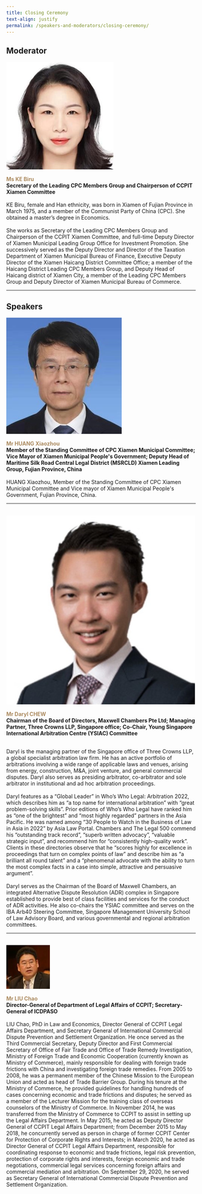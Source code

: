 ```yaml
---
title: Closing Ceremony
text-align: justify
permalink: /speakers-and-moderators/closing-ceremony/
---
```

<style> 
.content img {
  max-width: 200px;
  margin-left: 0;
}

.speaker-name {
  color: #AC8B60;
}
</style>

## Moderator
<div class="sgds-container">
  <div class="row is-desktop">
    <div class="col is-10-mobile is-10-tablet is-3-desktop is-3-widescreen is-3-fullhd">
    <img src="/images/speakers-closing-ke biru.jpg" alt="Ms Ke Biru"> 
    </div>
    <div class="col">
      <p>
      <b class="speaker-name">Ms KE Biru</b><br>
   <b>Secretary of the Leading CPC Members Group and Chairperson of CCPIT Xiamen Committee<br> <br></b>
KE Biru, female and Han ethnicity, was born in Xiamen of Fujian Province in March 1975, and a member of the Communist Party of China (CPC). She obtained a master’s degree in Economics. <br><br>
She works as Secretary of the Leading CPC Members Group and Chairperson of the CCPIT Xiamen Committee, and full-time Deputy Director of Xiamen Municipal Leading Group Office for Investment Promotion. She successively served as the Deputy Director and Director of the Taxation Department of Xiamen Municipal Bureau of Finance, Executive Deputy Director of the Xiamen Haicang District Committee Office; a member of the Haicang District Leading CPC Members Group, and Deputy Head of Haicang district of Xiamen City, a member of the Leading CPC Members Group and Deputy Director of Xiamen Municipal Bureau of Commerce.
      </p>
   </div>
  </div> 
</div>
<hr>

## Speakers
<div class="sgds-container">
  <div class="row is-desktop">
    <div class="col is-10-mobile is-10-tablet is-3-desktop is-3-widescreen is-3-fullhd">
    <img src="/images/speakers-closing-huang xiaozhou.jpg" alt="Photo of Huang Xiaozhou"> 
    </div>
    <div class="col">
      <p>
      <b class="speaker-name">Mr HUANG Xiaozhou</b><br>
       <b>Member of the Standing Committee of CPC Xiamen Municipal Committee; Vice Mayor of Xiamen Municipal People's Government; Deputy Head of Maritime Silk Road Central Legal District (MSRCLD) Xiamen Leading Group, Fujian Province, China<br> <br></b>
HUANG Xiaozhou, Member of the Standing Committee of CPC Xiamen Municipal Committee and Vice mayor of Xiamen Municipal People's Government, Fujian Province, China.
      </p>
   </div>
  </div> 
<hr>
<br>
  <div class="row is-desktop">
    <div class="col is-10-mobile is-10-tablet is-3-desktop is-3-widescreen is-3-fullhd">
    <img src="/images/speakers-closing remarks-Daryl Chew3.jpg" alt="Photo of Mr Daryl Chew"> 
    </div>
    <div class="col">
    <p>
    <b class="speaker-name">Mr Daryl CHEW </b> <br>
    <b>Chairman of the Board of Directors, Maxwell Chambers Pte Ltd; Managing Partner, Three Crowns LLP, Singapore office; Co-Chair, Young Singapore International Arbitration Centre (YSIAC) Committee <br> <br> </b>
      
Daryl is the managing partner of the Singapore office of Three Crowns LLP, a global specialist arbitration law firm. He has an active portfolio of arbitrations involving a wide range of applicable laws and venues, arising from energy, construction, M&A, joint venture, and general commercial disputes. Daryl also serves as presiding arbitrator, co-arbitrator and sole arbitrator in institutional and ad hoc arbitration proceedings.<br><br>
      Daryl features as a “Global Leader” in Who’s Who Legal: Arbitration 2022, which describes him as “a top name for international arbitration” with “great problem-solving skills”. Prior editions of Who’s Who Legal have ranked him as “one of the brightest” and “most highly regarded” partners in the Asia Pacific. He was named among “30 People to Watch in the Business of Law in Asia in 2022” by Asia Law Portal. Chambers and The Legal 500 commend his “outstanding track record”, “superb written advocacy”, “valuable strategic input”, and recommend him for “consistently high-quality work”. Clients in these directories observe that he “scores highly for excellence in proceedings that turn on complex points of law” and describe him as “a brilliant all round talent” and a “phenomenal advocate with the ability to turn the most complex facts in a case into simple, attractive and persuasive argument”.<br><br>
      Daryl serves as the Chairman of the Board of Maxwell Chambers, an integrated Alternative Dispute Resolution (ADR) complex in Singapore established to provide best of class facilities and services for the conduct of ADR activities. He also co-chairs the YSIAC committee and serves on the IBA Arb40 Steering Committee, Singapore Management University School of Law Advisory Board, and various governmental and regional arbitration committees.
</p>
    </div>
  </div>
<hr>
<br>
  <div class="row is-desktop">
    <div class="col is-10-mobile is-10-tablet is-3-desktop is-3-widescreen is-3-fullhd">
    <img src="/images/speakers-closing-liu chao.jpg" alt="Photo of Mr Liu Chao"> 
    </div>
    <div class="col">
    <p>
    <b class="speaker-name">Mr LIU Chao</b> <br>
    <b>Director-General of Department of Legal Affairs of CCPIT; Secretary-General of ICDPASO<br> <br> </b>
LIU Chao, PhD in Law and Economics, Director General of CCPIT Legal Affairs Department, and Secretary General of International Commercial Dispute Prevention and Settlement Organization. He once served as the Third Commercial Secretary, Deputy Director and First Commercial Secretary of Office of Fair Trade and Office of Trade Remedy Investigation, Ministry of Foreign Trade and Economic Cooperation (currently known as Ministry of Commerce), mainly responsible for dealing with foreign trade frictions with China and investigating foreign trade remedies. From 2005 to 2008, he was a permanent member of the Chinese Mission to the European Union and acted as head of Trade Barrier Group. During his tenure at the Ministry of Commerce, he provided guidelines for handling hundreds of cases concerning economic and trade frictions and disputes; he served as a member of the Lecturer Mission for the training class of overseas counselors of the Ministry of Commerce. In November 2014, he was transferred from the Ministry of Commerce to CCPIT to assist in setting up the Legal Affairs Department. In May 2015, he acted as Deputy Director General of CCPIT Legal Affairs Department; from December 2015 to May 2018, he concurrently served as person in charge of former CCPIT Center for Protection of Corporate Rights and Interests; in March 2020, he acted as Director General of CCPIT Legal Affairs Department, responsible for coordinating response to economic and trade frictions, legal risk prevention, protection of corporate rights and interests, foreign economic and trade negotiations, commercial legal services concerning foreign affairs and commercial mediation and arbitration. On September 29, 2020, he served as Secretary General of International Commercial Dispute Prevention and Settlement Organization.
</p>
    </div>
  </div>

